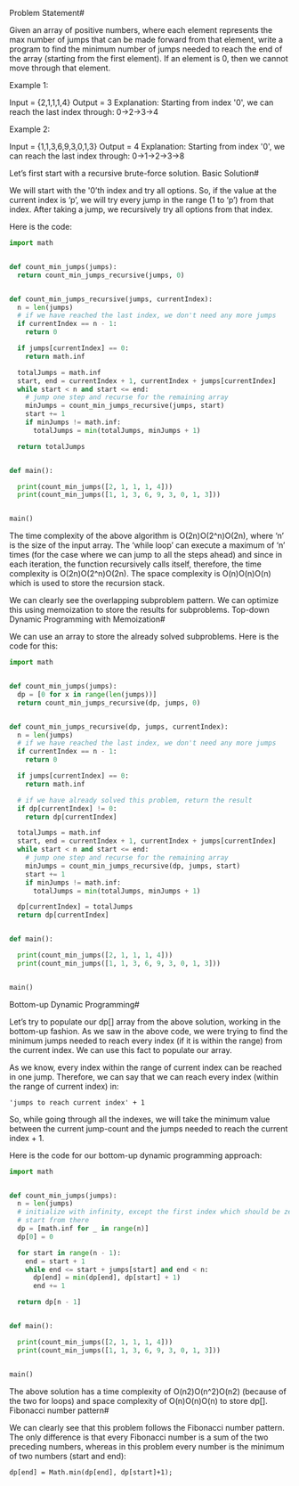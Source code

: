 Problem Statement#

Given an array of positive numbers, where each element represents the max number of jumps that can be made forward from that element, write a program to find the minimum number of jumps needed to reach the end of the array (starting from the first element). If an element is 0, then we cannot move through that element.

Example 1:

Input = {2,1,1,1,4}
Output = 3
Explanation: Starting from index '0', we can reach the last index through: 0->2->3->4

Example 2:

Input = {1,1,3,6,9,3,0,1,3}
Output = 4
Explanation: Starting from index '0', we can reach the last index through: 0->1->2->3->8

Let’s first start with a recursive brute-force solution.
Basic Solution#

We will start with the '0’th index and try all options. So, if the value at the current index is ‘p’, we will try every jump in the range (1 to ‘p’) from that index. After taking a jump, we recursively try all options from that index.

Here is the code:

```py
import math


def count_min_jumps(jumps):
  return count_min_jumps_recursive(jumps, 0)


def count_min_jumps_recursive(jumps, currentIndex):
  n = len(jumps)
  # if we have reached the last index, we don't need any more jumps
  if currentIndex == n - 1:
    return 0

  if jumps[currentIndex] == 0:
    return math.inf

  totalJumps = math.inf
  start, end = currentIndex + 1, currentIndex + jumps[currentIndex]
  while start < n and start <= end:
    # jump one step and recurse for the remaining array
    minJumps = count_min_jumps_recursive(jumps, start)
    start += 1
    if minJumps != math.inf:
      totalJumps = min(totalJumps, minJumps + 1)

  return totalJumps


def main():

  print(count_min_jumps([2, 1, 1, 1, 4]))
  print(count_min_jumps([1, 1, 3, 6, 9, 3, 0, 1, 3]))


main()
```

The time complexity of the above algorithm is O(2n)O(2^n)O(2​n​​), where ‘n’ is the size of the input array. The ‘while loop’ can execute a maximum of ‘n’ times (for the case where we can jump to all the steps ahead) and since in each iteration, the function recursively calls itself, therefore, the time complexity is O(2n)O(2^n)O(2​n​​). The space complexity is O(n)O(n)O(n) which is used to store the recursion stack.

We can clearly see the overlapping subproblem pattern. We can optimize this using memoization to store the results for subproblems.
Top-down Dynamic Programming with Memoization#

We can use an array to store the already solved subproblems. Here is the code for this:

```py
import math


def count_min_jumps(jumps):
  dp = [0 for x in range(len(jumps))]
  return count_min_jumps_recursive(dp, jumps, 0)


def count_min_jumps_recursive(dp, jumps, currentIndex):
  n = len(jumps)
  # if we have reached the last index, we don't need any more jumps
  if currentIndex == n - 1:
    return 0

  if jumps[currentIndex] == 0:
    return math.inf

  # if we have already solved this problem, return the result
  if dp[currentIndex] != 0:
    return dp[currentIndex]

  totalJumps = math.inf
  start, end = currentIndex + 1, currentIndex + jumps[currentIndex]
  while start < n and start <= end:
    # jump one step and recurse for the remaining array
    minJumps = count_min_jumps_recursive(dp, jumps, start)
    start += 1
    if minJumps != math.inf:
      totalJumps = min(totalJumps, minJumps + 1)

  dp[currentIndex] = totalJumps
  return dp[currentIndex]


def main():

  print(count_min_jumps([2, 1, 1, 1, 4]))
  print(count_min_jumps([1, 1, 3, 6, 9, 3, 0, 1, 3]))


main()
```

Bottom-up Dynamic Programming#

Let’s try to populate our dp[] array from the above solution, working in the bottom-up fashion. As we saw in the above code, we were trying to find the minimum jumps needed to reach every index (if it is within the range) from the current index. We can use this fact to populate our array.

As we know, every index within the range of current index can be reached in one jump. Therefore, we can say that we can reach every index (within the range of current index) in:

    'jumps to reach current index' + 1

So, while going through all the indexes, we will take the minimum value between the current jump-count and the jumps needed to reach the current index + 1.

Here is the code for our bottom-up dynamic programming approach:

```py
import math


def count_min_jumps(jumps):
  n = len(jumps)
  # initialize with infinity, except the first index which should be zero as we
  # start from there
  dp = [math.inf for _ in range(n)]
  dp[0] = 0

  for start in range(n - 1):
    end = start + 1
    while end <= start + jumps[start] and end < n:
      dp[end] = min(dp[end], dp[start] + 1)
      end += 1

  return dp[n - 1]


def main():

  print(count_min_jumps([2, 1, 1, 1, 4]))
  print(count_min_jumps([1, 1, 3, 6, 9, 3, 0, 1, 3]))


main()

```

The above solution has a time complexity of O(n2)O(n^2)O(n​2​​) (because of the two for loops) and space complexity of O(n)O(n)O(n) to store dp[].
Fibonacci number pattern#

We can clearly see that this problem follows the Fibonacci number pattern. The only difference is that every Fibonacci number is a sum of the two preceding numbers, whereas in this problem every number is the minimum of two numbers (start and end):

    dp[end] = Math.min(dp[end], dp[start]+1);
